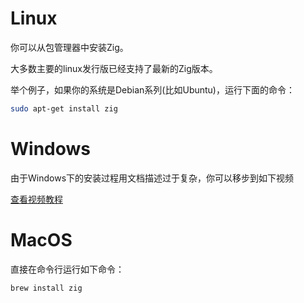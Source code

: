 # Linux
你可以从包管理器中安装Zig。   

大多数主要的linux发行版已经支持了最新的Zig版本。  

举个例子，如果你的系统是Debian系列(比如Ubuntu)，运行下面的命令：  
```bash
sudo apt-get install zig
```

# Windows

由于Windows下的安装过程用文档描述过于复杂，你可以移步到如下视频

[查看视频教程](https://www.bilibili.com/video/BV1eZhSeKEV4/?share_source=copy_web&vd_source=162029bc9a77d489057b42f949056577)  


# MacOS

直接在命令行运行如下命令：

```bash
brew install zig
```